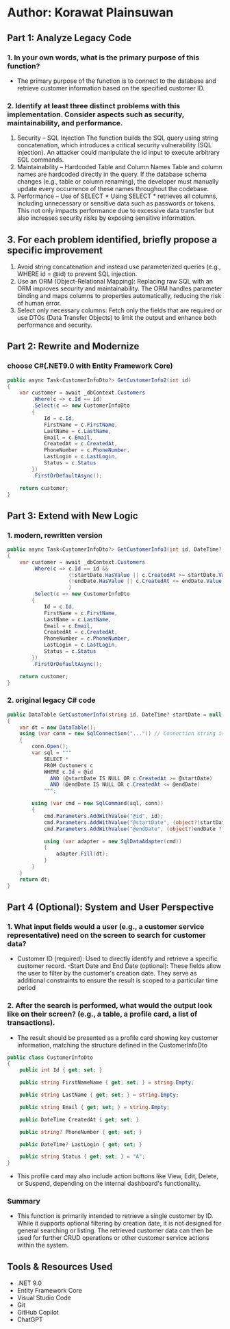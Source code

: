 # Author: Korawat Plainsuwan

## Part 1: Analyze Legacy Code
### 1. In your own words, what is the primary purpose of this function?
- The primary purpose of the function is to connect to the database and retrieve customer information based on the specified customer ID.

### 2. Identify at least three distinct problems with this implementation. Consider aspects such as security, maintainability, and performance.
1. Security – SQL Injection
The function builds the SQL query using string concatenation, which introduces a critical security vulnerability (SQL injection). An attacker could manipulate the id input to execute arbitrary SQL commands.
2. Maintainability – Hardcoded Table and Column Names
Table and column names are hardcoded directly in the query. If the database schema changes (e.g., table or column renaming), the developer must manually update every occurrence of these names throughout the codebase.
3. Performance – Use of SELECT *
Using SELECT * retrieves all columns, including unnecessary or sensitive data such as passwords or tokens. This not only impacts performance due to excessive data transfer but also increases security risks by exposing sensitive information.

## 3. For each problem identified, briefly propose a specific improvement
1. Avoid string concatenation and instead use parameterized queries (e.g., WHERE id = @id) to prevent SQL injection.
2. Use an ORM (Object-Relational Mapping): Replacing raw SQL with an ORM improves security and maintainability. The ORM handles parameter binding and maps columns to properties automatically, reducing the risk of human error.
3. Select only necessary columns: Fetch only the fields that are required or use DTOs (Data Transfer Objects) to limit the output and enhance both performance and security.


## Part 2: Rewrite and Modernize
### choose C#(.NET9.0 with Entity Framework Core)
```csharp
public async Task<CustomerInfoDto?> GetCustomerInfo2(int id)
{
    var customer = await _dbContext.Customers
        .Where(c => c.Id == id)
        .Select(c => new CustomerInfoDto
        {
            Id = c.Id,
            FirstName = c.FirstName,
            LastName = c.LastName,
            Email = c.Email,
            CreatedAt = c.CreatedAt,
            PhoneNumber = c.PhoneNumber,
            LastLogin = c.LastLogin,
            Status = c.Status
        })
        .FirstOrDefaultAsync();

    return customer;
}
```


## Part 3: Extend with New Logic
### 1. modern, rewritten version
```csharp
public async Task<CustomerInfoDto?> GetCustomerInfo3(int id, DateTime? startDate = null, DateTime? endDate = null)
{
    var customer = await _dbContext.Customers
        .Where(c => c.Id == id &&
                    (!startDate.HasValue || c.CreatedAt >= startDate.Value) &&
                    (!endDate.HasValue || c.CreatedAt <= endDate.Value)
                    )
        .Select(c => new CustomerInfoDto
        {
            Id = c.Id,
            FirstName = c.FirstName,
            LastName = c.LastName,
            Email = c.Email,
            CreatedAt = c.CreatedAt,
            PhoneNumber = c.PhoneNumber,
            LastLogin = c.LastLogin,
            Status = c.Status
        })
        .FirstOrDefaultAsync();

    return customer;
}
```
### 2. original legacy C# code
```csharp
public DataTable GetCustomerInfo(string id, DateTime? startDate = null, DateTime? endDate = null) 
{ 
    var dt = new DataTable(); 
    using (var conn = new SqlConnection("...")) // Connection string is hardcoded  
    { 
        conn.Open();
        var sql = """
            SELECT * 
            FROM Customers c
            WHERE c.Id = @id
              AND (@startDate IS NULL OR c.CreatedAt >= @startDate)
              AND (@endDate IS NULL OR c.CreatedAt <= @endDate)
            """;

        using (var cmd = new SqlCommand(sql, conn))
        {
            cmd.Parameters.AddWithValue("@id", id);
            cmd.Parameters.AddWithValue("@startDate", (object?)startDate ?? DBNull.Value);
            cmd.Parameters.AddWithValue("@endDate", (object?)endDate ?? DBNull.Value);

            using (var adapter = new SqlDataAdapter(cmd))
            {
                adapter.Fill(dt);
            }
        }
    } 
    return dt; 
} 
```


## Part 4 (Optional): System and User Perspective
### 1. What input fields would a user (e.g., a customer service representative) need on the screen to search for customer data?
- Customer ID (required): Used to directly identify and retrieve a specific customer record.
-Start Date and End Date (optional): These fields allow the user to filter by the customer's creation date. They serve as additional constraints to ensure the result is scoped to a particular time period

### 2. After the search is performed, what would the output look like on their screen? (e.g., a table, a profile card, a list of transactions).
- The result should be presented as a profile card showing key customer information, matching the structure defined in the CustomerInfoDto
```csharp
public class CustomerInfoDto
{
    public int Id { get; set; }

    public string FirstNameName { get; set; } = string.Empty;

    public string LastName { get; set; } = string.Empty;

    public string Email { get; set; } = string.Empty;

    public DateTime CreatedAt { get; set; }

    public string? PhoneNumber { get; set; }

    public DateTime? LastLogin { get; set; }

    public string Status { get; set; } = "A";
}
```
- This profile card may also include action buttons like View, Edit, Delete, or Suspend, depending on the internal dashboard's functionality.

### Summary
- This function is primarily intended to retrieve a single customer by ID. While it supports optional filtering by creation date, it is not designed for general searching or listing. The retrieved customer data can then be used for further CRUD operations or other customer service actions within the system.

## Tools & Resources Used
- .NET 9.0
- Entity Framework Core
- Visual Studio Code
- Git
- GitHub Copilot
- ChatGPT